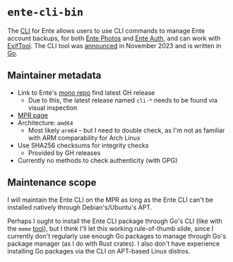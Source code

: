 # `ente-cli-bin`

The [CLI](https://github.com/ente-io/ente/tree/main/cli#readme) for Ente allows
users to use CLI commands to manage Ente account backups, for both
[Ente Photos](https://ente.io) and [Ente Auth](https://ente.io/auth), and can
work with [ExifTool](https://en.wikipedia.org/wiki/ExifTool).  The CLI tool was
[announced](https://ente.io/blog/ente-cli/) in November 2023 and is written in
[Go](https://en.wikipedia.org/wiki/Go_(programming_language)).

## Maintainer metadata
* Link to Ente's [mono repo](https://github.com/ente-io/ente/releases) find latest GH release
    * Due to this, the latest release named `cli-*` needs to be found via visual inspection
* [MPR page](https://mpr.makedeb.org/pkgbase/ente-cli-bin)
* Architecture: `amd64`
    * Most likely `arm64` - but I need to double check, as I'm not as familiar with ARM comparability for Arch Linux
* Use SHA256 checksums for integrity checks
    * Provided by GH releases
* Currently no methods to check authenticity (with GPG)

## Maintenance scope

I will maintain the Ente CLI on the MPR as long as the Ente CLI can't be
installed natively through Debian's/Ubuntu's APT.

Perhaps I ought to install the Ente CLI package through Go's CLI (like with the
`meme` [tool](https://github.com/nomad-software/meme)), but I think I'll let
this working rule-of-thumb slide, since I currently don't regularly use enough
Go packages to manage through Go's package manager (as I do with Rust crates).
I also don't have experience installing Go packages via the CLI on APT-based
Linux distros.
